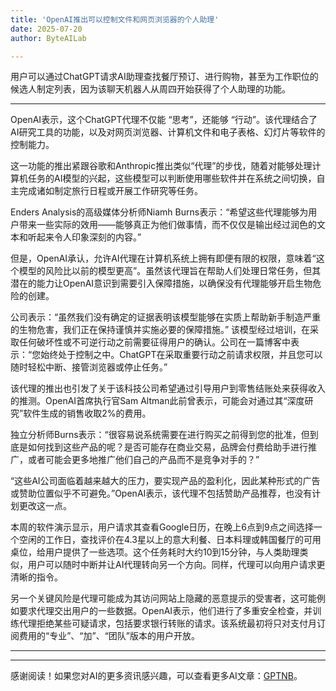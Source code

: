 ```yaml
---
title: 'OpenAI推出可以控制文件和网页浏览器的个人助理'
date: 2025-07-20
author: ByteAILab

---
```


用户可以通过ChatGPT请求AI助理查找餐厅预订、进行购物，甚至为工作职位的候选人制定列表，因为该聊天机器人从周四开始获得了个人助理的功能。

---
OpenAI表示，这个ChatGPT代理不仅能 “思考”，还能够 “行动”。该代理结合了AI研究工具的功能，以及对网页浏览器、计算机文件和电子表格、幻灯片等软件的控制能力。

这一功能的推出紧跟谷歌和Anthropic推出类似“代理”的步伐，随着对能够处理计算机任务的AI模型的兴起，这些模型可以判断使用哪些软件并在系统之间切换，自主完成诸如制定旅行日程或开展工作研究等任务。

Enders Analysis的高级媒体分析师Niamh Burns表示：“希望这些代理能够为用户带来一些实际的效用——能够真正为他们做事情，而不仅仅是输出经过润色的文本和听起来令人印象深刻的内容。”

但是，OpenAI承认，允许AI代理在计算机系统上拥有即便有限的权限，意味着“这个模型的风险比以前的模型更高”。虽然该代理旨在帮助人们处理日常任务，但其潜在的能力让OpenAI意识到需要引入保障措施，以确保没有代理能够开启生物危险的创建。

公司表示：“虽然我们没有确定的证据表明该模型能够在实质上帮助新手制造严重的生物危害，我们正在保持谨慎并实施必要的保障措施。” 该模型经过培训，在采取任何破坏性或不可逆行动之前需要征得用户的确认。公司在一篇博客中表示：“您始终处于控制之中。ChatGPT在采取重要行动之前请求权限，并且您可以随时轻松中断、接管浏览器或停止任务。”

该代理的推出也引发了关于该科技公司希望通过引导用户到零售结账处来获得收入的推测。OpenAI首席执行官Sam Altman此前曾表示，可能会对通过其“深度研究”软件生成的销售收取2%的费用。

独立分析师Burns表示：“很容易说系统需要在进行购买之前得到您的批准，但到底是如何找到这些产品的呢？是否可能存在商业交易，品牌会付费给助手进行推广，或者可能会更多地推广他们自己的产品而不是竞争对手的？”

“这些AI公司面临着越来越大的压力，要实现产品的盈利化，因此某种形式的广告或赞助位置似乎不可避免。”OpenAI表示，该代理不包括赞助产品推荐，也没有计划更改这一点。

本周的软件演示显示，用户请求其查看Google日历，在晚上6点到9点之间选择一个空闲的工作日，查找评价在4.3星以上的意大利餐、日本料理或韩国餐厅的可用桌位，给用户提供了一些选项。这个任务耗时大约10到15分钟，与人类助理类似，用户可以随时中断并让AI代理转向另一个方向。同样，代理可以向用户请求更清晰的指令。

另一个关键风险是代理可能成为其访问网站上隐藏的恶意提示的受害者，这可能例如要求代理交出用户的一些数据。OpenAI表示，他们进行了多重安全检查，并训练代理拒绝某些可疑请求，包括要求银行转账的请求。该系统最初将只对支付月订阅费用的“专业”、“加”、“团队”版本的用户开放。

---
---
感谢阅读！如果您对AI的更多资讯感兴趣，可以查看更多AI文章：[GPTNB](https://gptnb.com)。